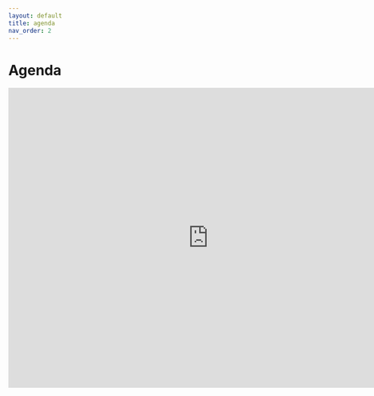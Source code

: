 ```yaml
---
layout: default
title: agenda
nav_order: 2
---
```


# Agenda 

<iframe src="https://calendar.google.com/calendar/embed?height=600&amp;wkst=1&amp;bgcolor=%23ffffff&amp;ctz=America%2FSao_Paulo&amp;src=cm9kcmlnby5wcmVzdGVzQHBvYS5pZnJzLmVkdS5icg&amp;src=cHQuYnJhemlsaWFuI2hvbGlkYXlAZ3JvdXAudi5jYWxlbmRhci5nb29nbGUuY29t&amp;color=%237CB342&amp;color=%23c53f00&amp;mode=WEEK&amp;showTitle=1&amp;title=Rodrigo%20Prestes%20Machado" style="border-width:0" width="800" height="600" frameborder="0" scrolling="no"></iframe>